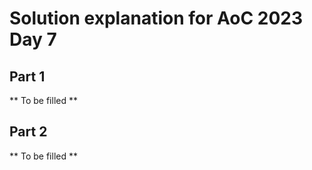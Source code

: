 # Solution explanation for AoC 2023 Day 7

## Part 1

** To be filled **

## Part 2

** To be filled **